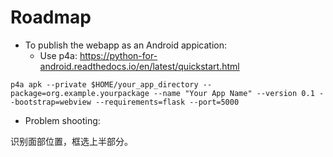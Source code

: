 # Roadmap

- To publish the webapp as an Android appication:
  - Use p4a: https://python-for-android.readthedocs.io/en/latest/quickstart.html

```
p4a apk --private $HOME/your_app_directory --package=org.example.yourpackage --name "Your App Name" --version 0.1 --bootstrap=webview --requirements=flask --port=5000
```

- Problem shooting:

识别面部位置，框选上半部分。